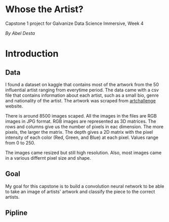 # Whose the Artist?
Capstone 1 project for Galvanize Data Science Immersive, Week 4

*By Abel Desta*

# Introduction
## Data
I found a dataset on kaggle that contains most of the artwork from the 50 influential artist ranging from everytime period. The data came with a csv file that contains information about each artist, such as a small bio, genre and nationality of the artist. The artwork was scraped from [artchallenge](http://artchallenge.ru/?lang=en) website. 

There is around 8500 images scaped. All the images in the files are RGB images in JPG format. RGB images are represented as 3D matrices. The rows and columns give us the number of pixels in eac dimension. The more pixels, the larger the matrix. The depth gives a 2D matrix with the pixel intensity of each color (Red, Green, and Blue) at each pixel. Values range from 0 to 250.

The images came resized but still high resolution. Also, most images came in a various differnt pixel size and shape.

## Goal
My goal for this capstone is to build a convolution neural network to be able to take an image of artists' artwork and classify the piece to the correct artists.

## Pipline 
